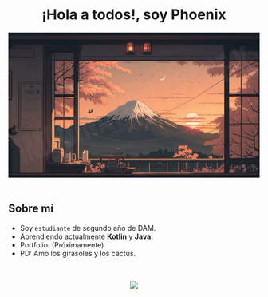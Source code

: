 <!-- Presentación y banner -->
<div align = "center">
    <h1>¡Hola a todos!, soy Phoenix </h1>
    <img src= "https://github.com/navfer/navfer/blob/main/fuji.jpg">
</div>
<br>

<!-- Sobre mi -->
## Sobre mí  
- Soy `estudiante` de segundo año de DAM.
- Aprendiendo actualmente **Kotlin** y **Java.**
- Portfolio: (Próximamente)
- PD: Amo los girasoles y los cactus.

<br>
<p align="center">
<a href="https://github.com/navfer">
    <img align="center" height="150px" src="https://github-readme-stats.vercel.app/api/top-langs/?username=navfer&text_color=FFFFFF&bg_color=000000&title_color=94b4a4&langs_count=15&layout=compact&hide_border=true"/>
  </a>
</p>
